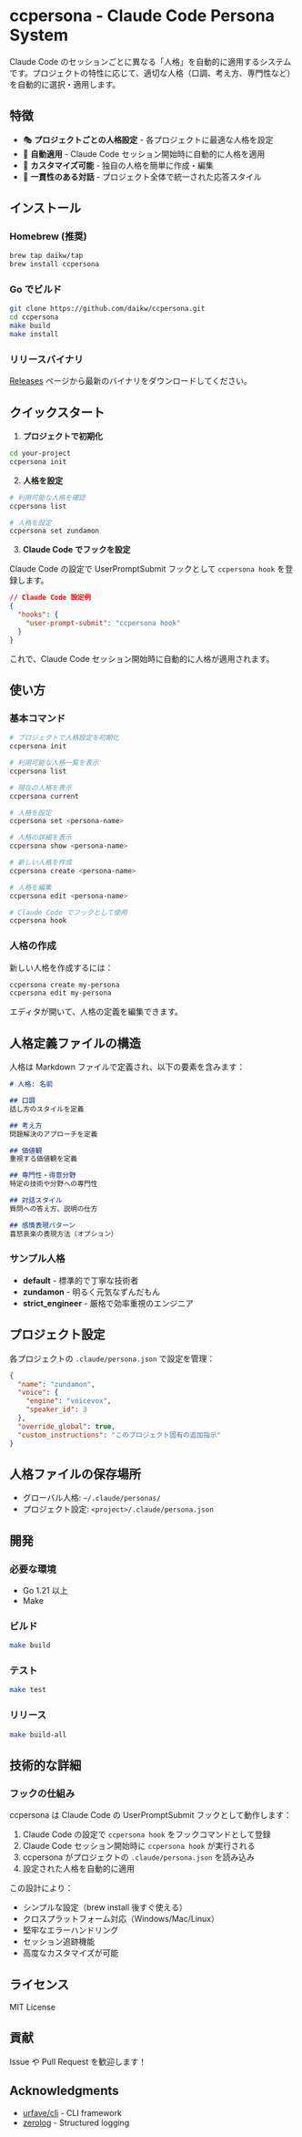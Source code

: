 # ccpersona - Claude Code Persona System

Claude Code のセッションごとに異なる「人格」を自動的に適用するシステムです。プロジェクトの特性に応じて、適切な人格（口調、考え方、専門性など）を自動的に選択・適用します。

## 特徴

- 🎭 **プロジェクトごとの人格設定** - 各プロジェクトに最適な人格を設定
- 🔄 **自動適用** - Claude Code セッション開始時に自動的に人格を適用
- 📝 **カスタマイズ可能** - 独自の人格を簡単に作成・編集
- 🎯 **一貫性のある対話** - プロジェクト全体で統一された応答スタイル

## インストール

### Homebrew (推奨)

```bash
brew tap daikw/tap
brew install ccpersona
```

### Go でビルド

```bash
git clone https://github.com/daikw/ccpersona.git
cd ccpersona
make build
make install
```

### リリースバイナリ

[Releases](https://github.com/daikw/ccpersona/releases) ページから最新のバイナリをダウンロードしてください。

## クイックスタート

1. **プロジェクトで初期化**

```bash
cd your-project
ccpersona init
```

2. **人格を設定**

```bash
# 利用可能な人格を確認
ccpersona list

# 人格を設定
ccpersona set zundamon
```

3. **Claude Code でフックを設定**

Claude Code の設定で UserPromptSubmit フックとして `ccpersona hook` を登録します。

```json
// Claude Code 設定例
{
  "hooks": {
    "user-prompt-submit": "ccpersona hook"
  }
}
```

これで、Claude Code セッション開始時に自動的に人格が適用されます。

## 使い方

### 基本コマンド

```bash
# プロジェクトで人格設定を初期化
ccpersona init

# 利用可能な人格一覧を表示
ccpersona list

# 現在の人格を表示
ccpersona current

# 人格を設定
ccpersona set <persona-name>

# 人格の詳細を表示
ccpersona show <persona-name>

# 新しい人格を作成
ccpersona create <persona-name>

# 人格を編集
ccpersona edit <persona-name>

# Claude Code でフックとして使用
ccpersona hook
```

### 人格の作成

新しい人格を作成するには：

```bash
ccpersona create my-persona
ccpersona edit my-persona
```

エディタが開いて、人格の定義を編集できます。

## 人格定義ファイルの構造

人格は Markdown ファイルで定義され、以下の要素を含みます：

```markdown
# 人格: 名前

## 口調
話し方のスタイルを定義

## 考え方
問題解決のアプローチを定義

## 価値観
重視する価値観を定義

## 専門性・得意分野
特定の技術や分野への専門性

## 対話スタイル
質問への答え方、説明の仕方

## 感情表現パターン
喜怒哀楽の表現方法（オプション）
```

### サンプル人格

- **default** - 標準的で丁寧な技術者
- **zundamon** - 明るく元気なずんだもん
- **strict_engineer** - 厳格で効率重視のエンジニア

## プロジェクト設定

各プロジェクトの `.claude/persona.json` で設定を管理：

```json
{
  "name": "zundamon",
  "voice": {
    "engine": "voicevox",
    "speaker_id": 3
  },
  "override_global": true,
  "custom_instructions": "このプロジェクト固有の追加指示"
}
```

## 人格ファイルの保存場所

- グローバル人格: `~/.claude/personas/`
- プロジェクト設定: `<project>/.claude/persona.json`

## 開発

### 必要な環境

- Go 1.21 以上
- Make

### ビルド

```bash
make build
```

### テスト

```bash
make test
```

### リリース

```bash
make build-all
```

## 技術的な詳細

### フックの仕組み

ccpersona は Claude Code の UserPromptSubmit フックとして動作します：

1. Claude Code の設定で `ccpersona hook` をフックコマンドとして登録
2. Claude Code セッション開始時に `ccpersona hook` が実行される
3. ccpersona がプロジェクトの `.claude/persona.json` を読み込み
4. 設定された人格を自動的に適用

この設計により：
- シンプルな設定（brew install 後すぐ使える）
- クロスプラットフォーム対応（Windows/Mac/Linux）
- 堅牢なエラーハンドリング
- セッション追跡機能
- 高度なカスタマイズが可能

## ライセンス

MIT License

## 貢献

Issue や Pull Request を歓迎します！

## Acknowledgments

- [urfave/cli](https://github.com/urfave/cli) - CLI framework
- [zerolog](https://github.com/rs/zerolog) - Structured logging